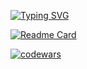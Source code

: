 <!-- <img src="https://github.com/blackcater/blackcater/raw/main/images/Hi.gif" height="32"/></h1> -->
<!-- <h3 align="center">18 yo, living in 🇷🇺</h3> -->
[![Typing SVG](https://readme-typing-svg.herokuapp.com?font=Fira+Code&weight=700&size=22&pause=1000&random=false&width=475&lines=Hi+there%2C+im+Maxim;18+yo%2C+living+in++%F0%9F%87%B7%F0%9F%87%BA)](https://git.io/typing-svg)

[![Readme Card](https://github-readme-stats.vercel.app/api/pin/?username=abl1v1on&repo=django-change-image)](https://github.com/abl1v1on/django-change-image)

[![codewars](https://www.codewars.com/users/abl1v1on/badges/large)](https://www.codewars.com/users/username)   
<!--
**abl1v1on/abl1v1on** is a ✨ _special_ ✨ repository because its `README.md` (this file) appears on your GitHub profile.
